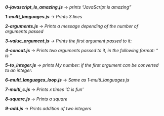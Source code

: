 ***0-javascript_is_amazing.js*** -> *prints “JavaScript is amazing”*

***1-multi_languages.js*** -> *Prints 3 lines*

***2-arguments.js*** -> *Prints a message depending of the number of arguments passed*

***3-value_argument.js*** -> *Prints the first argument passed to it:*

***4-concat.js*** -> *Prints two arguments passed to it, in the following format: “ is ”*

***5-to_integer.js*** -> *prints My number: <first argument converted in integer> if the first argument can be converted to an integer:*

***6-multi_languages_loop.js*** -> *Same as 1-multi_languages.js*

***7-multi_c.js*** -> *Prints x times 'C is fun'*

***8-square.js*** -> *Prints a square*

***9-add.js*** -> *Prints addition of two integers*
